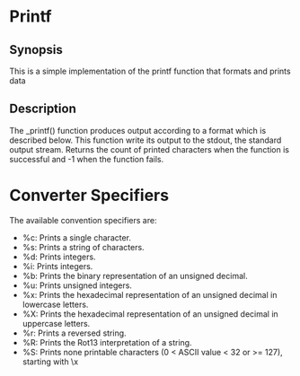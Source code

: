 # **Printf**

**Synopsis**
---
This is a simple implementation of the printf function that formats and prints data

**Description**
---
The \_printf() function produces output according to a format which is described below. This function write its output to the stdout, the standard output stream.
Returns the count of printed characters when the function is successful and -1 when the function fails.

# Converter Specifiers

The available convention specifiers are:

+ %c: Prints a single character.
+ %s: Prints a string of characters.
+ %d: Prints integers.
+ %i: Prints integers.
+ %b: Prints the binary representation of an unsigned decimal.
+ %u: Prints unsigned integers.
+ %x: Prints the hexadecimal representation of an unsigned decimal in lowercase letters.
+ %X: Prints the hexadecimal representation of an unsigned decimal in uppercase letters.
+ %r: Prints a reversed string.
+ %R: Prints the Rot13 interpretation of a string.
+ %S: Prints none printable characters (0 < ASCII value < 32 or >= 127), starting with \x


